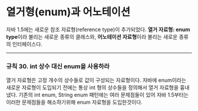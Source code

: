 # 열거형(enum)과 어노테이션
자바 1.5에는 새로운 참조 자료형(reference type)이 추가되었다. **열거 자료형: enum type**이라 불리는 새로운 종류의 클래스와, **어노테이션 자료형**이라 불리는 새로운 종류의 인터페이스다.
<hr/>

### 규칙 30. int 상수 대신 enum을 사용하라 
열거 자료형은 고정 개수의 상수들로 값이 구성되는 자료형이다. 자바에 enum이라는 새로운 자료형이 도입되기 전에는 통상 int 형의 상수들을 정의해서 열거 자료형을 흉내 냈다. 기존의 int enum, String enum 패턴에는 여러 문제점들이 있어 자바 1.5부터는 이러한 문제점들을 해소하기위해 enum 자료형을 도입한것이다.
